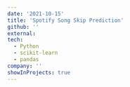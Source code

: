 ```yaml
---
date: '2021-10-15'
title: 'Spotify Song Skip Prediction'
github: ''
external: 
tech:
  - Python 
  - scikit-learn
  - pandas
company: ''
showInProjects: true
---
```



